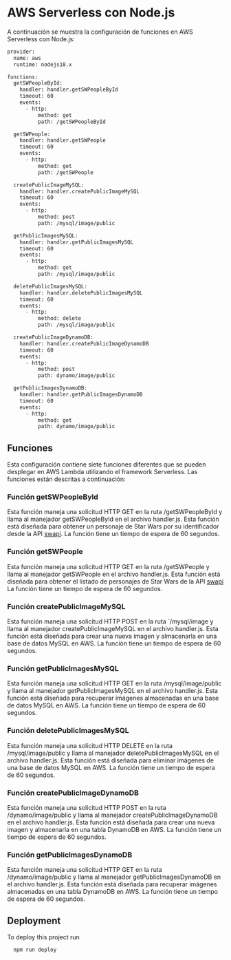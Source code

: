 # AWS Serverless con Node.js


A continuación se muestra la configuración de funciones en AWS Serverless con Node.js:

```bash
provider:
  name: aws
  runtime: nodejs18.x

functions:
  getSWPeopleById:
    handler: handler.getSWPeopleById
    timeout: 60
    events:
      - http:
          method: get
          path: /getSWPeopleById

  getSWPeople:
    handler: handler.getSWPeople
    timeout: 60
    events:
      - http:
          method: get
          path: /getSWPeople

  createPublicImageMySQL:
    handler: handler.createPublicImageMySQL
    timeout: 60
    events:
      - http:
          method: post
          path: /mysql/image/public

  getPublicImagesMySQL:
    handler: handler.getPublicImagesMySQL
    timeout: 60
    events:
      - http:
          method: get
          path: /mysql/image/public

  deletePublicImagesMySQL:
    handler: handler.deletePublicImagesMySQL
    timeout: 60
    events:
      - http:
          method: delete
          path: /mysql/image/public

  createPublicImageDynamoDB:
    handler: handler.createPublicImageDynamoDB
    timeout: 60
    events:
      - http:
          method: post
          path: dynamo/image/public

  getPublicImagesDynamoDB:
    handler: handler.getPublicImagesDynamoDB
    timeout: 60
    events:
      - http:
          method: get
          path: dynamo/image/public
```

## Funciones

Esta configuración contiene siete funciones diferentes que se pueden desplegar en AWS Lambda utilizando el framework Serverless. Las funciones están descritas a continuación:

### Función getSWPeopleById
Esta función maneja una solicitud HTTP GET en la ruta /getSWPeopleById y llama al manejador getSWPeopleById en el archivo handler.js. Esta función está diseñada para obtener un personaje de Star Wars por su identificador desde la API [swapi](https://swapi.py4e.com/). La función tiene un tiempo de espera de 60 segundos.

### Función getSWPeople
Esta función maneja una solicitud HTTP GET en la ruta /getSWPeople y llama al manejador getSWPeople en el archivo handler.js. Esta función está diseñada para obtener el listado de personajes de Star Wars de la API [swapi](https://swapi.py4e.com/) La función tiene un tiempo de espera de 60 segundos.


### Función createPublicImageMySQL
Esta función maneja una solicitud HTTP POST en la ruta `/mysql/image y llama al manejador createPublicImageMySQL en el archivo handler.js. Esta función está diseñada para crear una nueva imagen y almacenarla en una base de datos MySQL en AWS. La función tiene un tiempo de espera de 60 segundos.

### Función getPublicImagesMySQL

Esta función maneja una solicitud HTTP GET en la ruta /mysql/image/public y llama al manejador getPublicImagesMySQL en el archivo handler.js. Esta función está diseñada para recuperar imágenes almacenadas en una base de datos MySQL en AWS. La función tiene un tiempo de espera de 60 segundos.

### Función deletePublicImagesMySQL

Esta función maneja una solicitud HTTP DELETE en la ruta /mysql/image/public y llama al manejador deletePublicImagesMySQL en el archivo handler.js. Esta función está diseñada para eliminar imágenes de una base de datos MySQL en AWS. La función tiene un tiempo de espera de 60 segundos.

### Función createPublicImageDynamoDB

Esta función maneja una solicitud HTTP POST en la ruta /dynamo/image/public y llama al manejador createPublicImageDynamoDB en el archivo handler.js. Esta función está diseñada para crear una nueva imagen y almacenarla en una tabla DynamoDB en AWS. La función tiene un tiempo de espera de 60 segundos.

### Función getPublicImagesDynamoDB

Esta función maneja una solicitud HTTP GET en la ruta /dynamo/image/public y llama al manejador getPublicImagesDynamoDB en el archivo handler.js. Esta función está diseñada para recuperar imágenes almacenadas en una tabla DynamoDB en AWS. La función tiene un tiempo de espera de 60 segundos.

## Deployment

To deploy this project run

```bash
  npm run deploy
```
